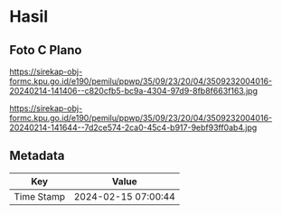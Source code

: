 # Hasil

## Foto C Plano

https://sirekap-obj-formc.kpu.go.id/e190/pemilu/ppwp/35/09/23/20/04/3509232004016-20240214-141406--c820cfb5-bc9a-4304-97d9-8fb8f663f163.jpg

https://sirekap-obj-formc.kpu.go.id/e190/pemilu/ppwp/35/09/23/20/04/3509232004016-20240214-141644--7d2ce574-2ca0-45c4-b917-9ebf93ff0ab4.jpg


## Metadata

| Key        | Value               |
| ---------- | ------------------- |
| Time Stamp | 2024-02-15 07:00:44 |




